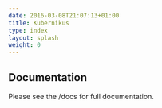 ```yaml
---
date: 2016-03-08T21:07:13+01:00
title: Kubernikus 
type: index
layout: splash
weight: 0
---
```


## Documentation
Please see the /docs for full documentation.
